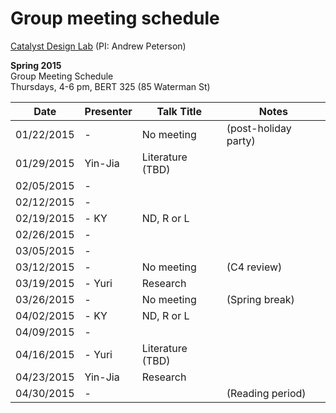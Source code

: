# Group meeting schedule #
[Catalyst Design Lab](http://brown.edu/go/catalyst) (PI: Andrew Peterson)

**Spring 2015**  
Group Meeting Schedule  
Thursdays, 4-6 pm, BERT 325 (85 Waterman St)  

|   Date     |   Presenter   |   Talk Title                                                   |   Notes   |
| ---------- | ------------- | --------------------------------------------------------- | --------- |
| 01/22/2015 |-          | No meeting                                            |  (post-holiday party)         |
| 01/29/2015 | Yin-Jia          | Literature (TBD)                                       |           |
| 02/05/2015 |-          |                                       |           |
| 02/12/2015 |-          |                                       |           |
| 02/19/2015 |- KY         |  ND, R or L                                     |           |
| 02/26/2015 |-          |                                       |           |
| 03/05/2015 |-          |                                       |           |
| 03/12/2015 |-          |   No meeting    | (C4 review)          |
| 03/19/2015 |-  Yuri  |   Research                     |           |
| 03/26/2015 |-          |   No meeting     | (Spring break)           |
| 04/02/2015 |-   KY       |  ND, R or L                                      |           |
| 04/09/2015 |-          |                                       |           |
| 04/16/2015 |-  Yuri  |       Literature (TBD)                 |           |
| 04/23/2015 | Yin-Jia          | Research                                    |           |
| 04/30/2015 |-          |                                       |  (Reading period)         |
